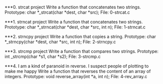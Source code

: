 ***0. strcat project
Write a function that concatenates two strings.
Prototype: char *_strcat(char *dest, char *src);
File: 0-strcat.c

***1. strncat project
Write a function that concatenates two strings.
Prototype: char *_strncat(char *dest, char *src, int n);
File: 1-strncat.c

***2. strncpy project
Write a function that copies a string.
Prototype: char *_strncpy(char *dest, char *src, int n);
File: 2-strncpy.c

***3. strcmp project
Write a function that compares two strings.
Prototype: int _strcmp(char *s1, char *s2);
File: 3-strcmp.c

***4. I am a kind of paranoid in reverse. I suspect people of plotting to make me happy
Write a function that reverses the content of an array of integers.
Prototype: void reverse_array(int *a, int n);
File: 4-rev_array.c
